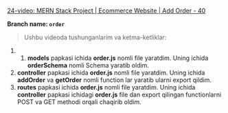 [24-video: MERN Stack Project | Ecommerce Website | Add Order - 40
](https://youtu.be/RgMh1JLJ4qE)

**Branch name: `order`**

> Ushbu videoda tushunganlarim va ketma-ketliklar:
1. 1. **models** papkasi ichida **order.js** nomli file yaratdim. Uning ichida **orderSchema** nomli Schema yaratib oldim.
2. **controller** papkasi ichida **order.js** nomli file yaratdim. Uning ichida **addOrder** va **getOrder** nomli function lar yaratib ularni export qildim.
3. **routes** papkasi ichida **order.js** nomli file yaratdim. Uning ichida **controller** papkasi ichidagi **order.js** file dan export qilingan functionlarni POST va GET methodi orqali chaqirib oldim.